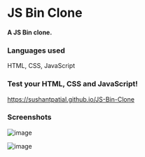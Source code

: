 # JS Bin Clone

<b>A JS Bin clone.</b>

### Languages used
HTML, CSS, JavaScript

### Test your HTML, CSS and JavaScript!
https://sushantpatial.github.io/JS-Bin-Clone

### Screenshots
![image](https://user-images.githubusercontent.com/84243683/125358762-f629f600-e386-11eb-8e30-b33479662960.png)


![image](https://user-images.githubusercontent.com/84243683/125359040-5c167d80-e387-11eb-9ff8-13d548b913a2.png)
